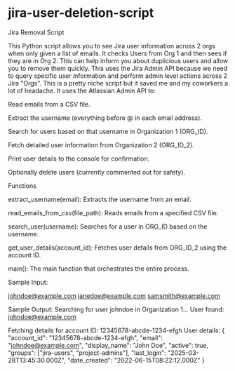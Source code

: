 # jira-user-deletion-script
 Jira Removal Script

This Python script allows you to see Jira user information across 2 orgs when only given a list of emails. It checks Users from Org 1 and then sees if they are in Org 2. This can help inform you about duplicious users and allow you to remove them quickly. This uses the Jira Admin API because we need to query specific user information and perform admin level actions across 2 Jira "Orgs". This is a pretty niche script but it saved me and my coworkers a lot of headache. 
 It uses the Atlassian Admin API to:

Read emails from a CSV file.

Extract the username (everything before @ in each email address).

Search for users based on that username in Organization 1 (ORG_ID).

Fetch detailed user information from Organization 2 (ORG_ID_2).

Print user details to the console for confirmation.

Optionally delete users (currently commented out for safety).

Functions

extract_username(email): Extracts the username from an email.

read_emails_from_csv(file_path): Reads emails from a specified CSV file.

search_user(username): Searches for a user in ORG_ID based on the username.

get_user_details(account_id): Fetches user details from ORG_ID_2 using the account ID.

main(): The main function that orchestrates the entire process.

Sample Input:

johndoe@example.com
janedoe@example.com
samsmith@example.com

Sample Output:
Searching for user johndoe in Organization 1...
User found: johndoe@example.com

Fetching details for account ID: 12345678-abcde-1234-efgh
User details:
{
    "account_id": "12345678-abcde-1234-efgh",
    "email": "johndoe@example.com",
    "display_name": "John Doe",
    "active": true,
    "groups": ["jira-users", "project-admins"],
    "last_login": "2025-03-28T13:45:30.000Z",
    "date_created": "2022-06-15T08:22:12.000Z"
}

